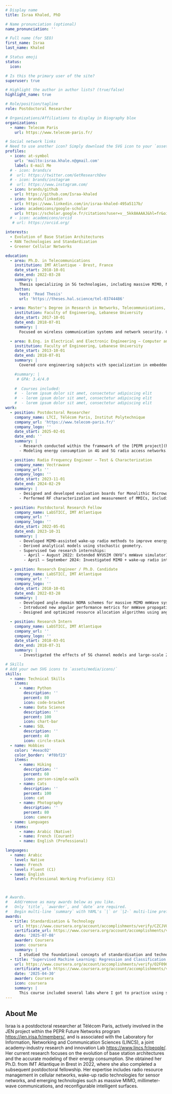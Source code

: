 ```yaml
---
# Display name
title: Israa Khaled, PhD

# Name pronunciation (optional)
name_pronunciation: ''

# Full name (for SEO)
first_name: Israa
last_name: Khaled

# Status emoji
status:
  icon: 

# Is this the primary user of the site?
superuser: true

# Highlight the author in author lists? (true/false)
highlight_name: true

# Role/position/tagline
role: Postdoctoral Researcher

# Organizations/Affiliations to display in Biography blox
organizations:
  - name: Telecom Paris
    url: https://www.telecom-paris.fr/

# Social network links
# Need to use another icon? Simply download the SVG icon to your `assets/media/icons/` folder.
profiles:
  - icon: at-symbol
    url: 'mailto:israa.khale.n@gmail.com'
    label: E-mail Me
  # - icon: brands/x
  #  url: https://twitter.com/GetResearchDev
  # - icon: brands/instagram
  #  url: https://www.instagram.com/
  - icon: brands/github
    url: https://github.com/Israa-khaled
  - icon: brands/linkedin
    url: https://www.linkedin.com/in/israa-khaled-495a5117b/
  - icon: academicons/google-scholar
    url: https://scholar.google.fr/citations?user=v__5kk8AAAAJ&hl=fr&oi=ao
  # - icon: academicons/orcid
   # url: https://orcid.org/

interests:
  - Evolution of Base Station Architectures
  - RAN Technologies and Standardization
  - Greener Cellular Networks

education:
  - area: Ph.D. in Telecommunications
    institution: IMT Atlantique - Brest, France
    date_start: 2018-10-01
    date_end: 2022-03-28
    summary: |
      Thesis specializing in 5G technologies, including massive MIMO, NOMA, and mmWave bands. Focused on developing communication schemes with partial channel knowledge, particularly angular information. Supervised by Dr. HDR Charlotte Langlais and Dr. Ammar El Falou. Presented papers at 5 international conferences with peer-reviewed contributions published in two IEEE journals.
    button:
      text: 'Read Thesis'
      url: 'https://theses.hal.science/tel-03744486'

  - area: Master's Degree in Research in Networks, Telecommunications, and Security
    institution: Faculty of Engineering, Lebanese University
    date_start: 2017-10-01
    date_end: 2018-07-01
    summary: |
      Focused on wireless communication systems and network security. Contributed to research on 5G propagation channels and precoding for large antenna arrays.

  - area: B.Eng. in Electrical and Electronic Engineering – Computer and Communications Section
    institution: Faculty of Engineering, Lebanese University
    date_start: 2013-10-01
    date_end: 2018-07-01
    summary: |
      Covered core engineering subjects with specialization in embedded systems, wireless communication, and digital signal processing.

    #summary: |
     # GPA: 3.4/4.0
      
    #  Courses included:
    #  - lorem ipsum dolor sit amet, consectetur adipiscing elit
    #  - lorem ipsum dolor sit amet, consectetur adipiscing elit
    #  - lorem ipsum dolor sit amet, consectetur adipiscing elit
work:
  - position: Postdoctoral Researcher
    company_name: LTCI, Télécom Paris, Institut Polytechnique
    company_url: 'https://www.telecom-paris.fr/'
    company_logo: ''
    date_start: 2025-02-01
    date_end: ''
    summary: |
      - Research conducted within the framework of the [PEPR project](https://jen.irisa.fr/members/) and the [LINCS Lab](https://www.lincs.fr/people/).
      - Modeling energy consumption in 4G and 5G radio access networks.

  - position: Radio Frequency Engineer – Test & Characterization
    company_name: Vectrawave
    company_url: ''
    company_logo: ''
    date_start: 2023-11-01
    date_end: 2024-02-29
    summary: |
      - Designed and developed evaluation boards for Monolithic Microwave Integrated Circuits (MMICs) using AutoCAD.
      - Performed RF characterization and measurement of MMICs, including S-parameters and power benches.

  - position: Postdoctoral Research Fellow
    company_name: LabSTICC, IMT Atlantique
    company_url: ''
    company_logo: ''
    date_start: 2022-05-01
    date_end: 2023-10-31
    summary: |
      - Developed MIMO-assisted wake-up radio methods to improve energy efficiency in IoT networks.
      - Derived analytical models using stochastic geometry.
      - Supervised two research internships:
        - April – August 2022: Extended NYUSIM (NYU’s mmWave simulator) to support Reconfigurable Intelligent Surfaces (RIS).
        - April – September 2024: Investigated MIMO + wake-up radio integration with beamforming and channel modeling.

  - position: Research Engineer / Ph.D. Candidate
    company_name: LabSTICC, IMT Atlantique
    company_url: ''
    company_logo: ''
    date_start: 2018-10-01
    date_end: 2022-03-28
    summary: |
      - Developed angle-domain NOMA schemes for massive MIMO mmWave systems using partial channel state information.
      - Introduced new angular performance metrics for mmWave propagation environments.
      - Designed and optimized resource allocation algorithms using angular data to enhance spectral efficiency.

  - position: Research Intern
    company_name: LabSTICC, IMT Atlantique
    company_url: ''
    company_logo: ''
    date_start: 2018-03-01
    date_end: 2018-07-31
    summary: |
      - Investigated the effects of 5G channel models and large-scale 2D/3D antenna arrays on precoding techniques.

# Skills
# Add your own SVG icons to `assets/media/icons/`
skills:
  - name: Technical Skills
    items:
      - name: Python
        description: ''
        percent: 80
        icon: code-bracket
      - name: Data Science
        description: ''
        percent: 100
        icon: chart-bar
      - name: SQL
        description: ''
        percent: 40
        icon: circle-stack
  - name: Hobbies
    color: '#eeac02'
    color_border: '#f0bf23'
    items:
      - name: Hiking
        description: ''
        percent: 60
        icon: person-simple-walk
      - name: Cats
        description: ''
        percent: 100
        icon: cat
      - name: Photography
        description: ''
        percent: 80
        icon: camera
  - name: Languages
    items:
      - name: Arabic (Native)
      - name: French (Courant)
      - name: English (Professional)

languages:
  - name: Arabic
    level: Native
  - name: French
    level: Fluent (C1)
  - name: English
    level: Professional Working Proficiency (C1)



# Awards.
#   Add/remove as many awards below as you like.
#   Only `title`, `awarder`, and `date` are required.
#   Begin multi-line `summary` with YAML's `|` or `|2-` multi-line prefix and indent 2 spaces below.
awards:
  - title: Standardisation & Technology
    url: https://www.coursera.org/account/accomplishments/verify/CZCJVQHT3JHX
    certificate_url: https://www.coursera.org/account/accomplishments/verify/CZCJVQHT3JHX
    date: '2025-07-08'
    awarder: Coursera
    icon: coursera
    summary: |
      I studied the foundational concepts of standardisation and technology. By the end of the course, I was familiar with the significant roles of key organizations like 3GPP, ETSI, and ITU, understanding the differences between them and how they work to ensure that innovation remains consistent, interoperable, and scalable across vendors and countries—avoiding fragmentation and unpredictability.
  - title: 'Supervised Machine Learning: Regression and Classification'
    url: https://www.coursera.org/account/accomplishments/verify/O2F09GCZLA80
    certificate_url: https://www.coursera.org/account/accomplishments/verify/O2F09GCZLA80 
    date: '2025-04-30'
    awarder: Coursera
    icon: coursera
    summary: |
      This course included several labs where I got to practice using supervised machine learning. I already knew the basics, but the course helped me focus on how to use it better and how to build projects using tools like TensorFlow and SymPy.
---
```


## About Me

Israa is a postdoctoral researcher at Télécom Paris, actively involved in the JEN project within the PEPR Future Networks program https://jen.irisa.fr/members/, and is associated with the Laboratory for Information, Networking and Communication Sciences (LINCS), a joint academy-industry research and innovation Lab https://www.lincs.fr/people/. Her current research focuses on the evolution of base station architectures and the accurate modeling of their energy consumption. She obtained her Ph.D. from IMT Atlantique in Brest in 2022, where she also completed a subsequent postdoctoral fellowship. Her expertise includes radio resource management in cellular networks, wake-up radio technologies for sensor networks, and emerging technologies such as massive MIMO, millimeter-wave communications, and reconfigurable intelligent surfaces. 